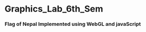 # Graphics_Lab_6th_Sem
<h3>Flag of Nepal Implemented using WebGL and javaScript</h3>
<br/>
<link target="_blank" href="https://flagwebgl.netlify.app/"></link>
